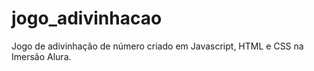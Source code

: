# jogo_adivinhacao
Jogo de adivinhação de número criado em Javascript, HTML e CSS na Imersão Alura.
